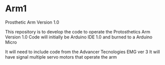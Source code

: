 # Arm1
Prosthetic Arm Version 1.0

This repository is to develop the code to operate the Protosthetics Arm Version 1.0
Code will initially be Arduino IDE 1.0 and burned to a Arduino Micro

It will need to include code from the Advancer Tecnologies EMG ver 3
It will have signal multiple servo motors that operate the arm
